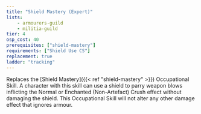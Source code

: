 ```yaml
---
title: "Shield Mastery (Expert)"
lists:
    - armourers-guild
    - militia-guild
tier: 4
osp_cost: 40
prerequisites: ["shield-mastery"]
requirements: ["Shield Use CS"]
replacement: true
ladder: "tracking"
---
```

Replaces the [Shield Mastery]({{< ref "shield-mastery" >}}) Occupational Skill. A character with this skill can use a shield to parry weapon blows inflicting the Normal or Enchanted (Non-Artefact) Crush effect without damaging the shield. This Occupational Skill will not alter any other damage effect that ignores armour.